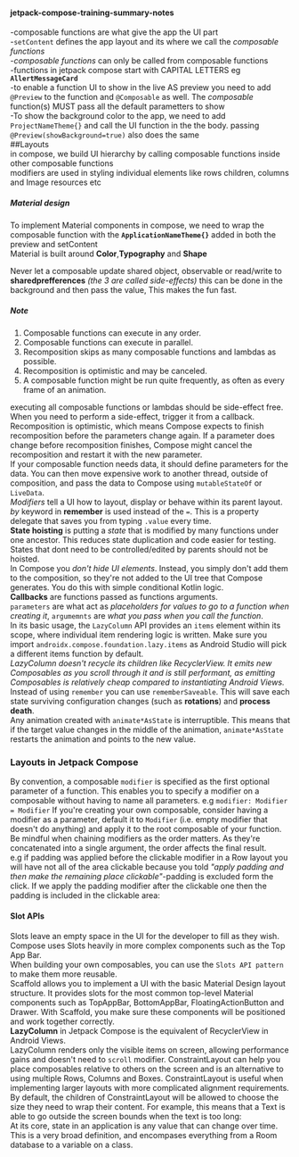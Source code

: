 #### jetpack-compose-training-summary-notes
-composable functions are what give the app the UI part  
-`setContent` defines the app layout and its where we call the *composable functions*  
-*composable functions* can only be called from composable functions  
-functions in jetpack compose start with CAPITAL LETTERS eg **`AllertMessageCard`**  
-to enable a function UI to show in the live AS preview you need to add `@Preview` to the function and `@Composable` as well. The *composable* function(s) MUST pass all the default parametters to show   
-To show the background color to the app, we need to add `ProjectNameTheme{}` and call the UI function in the the body. passing `@Preview(showBackground=true)` also does the same  
##Layouts  
in compose, we build UI hierarchy by calling composable functions inside other composable functions  
modifiers are used in styling individual elements like rows children, columns and Image resources etc  
##### Material design  
To implement Material components in compose, we need to wrap the composable function with the **`ApplicationNameTheme{}`** added in both the preview and setContent  
Material is built around **Color**,**Typography** and **Shape**  
  

Never let a composable update shared object, observable or  read/write to **sharedprefferences** *(the 3 are called side-effects)* this can be done in the background and then pass the value, This makes the fun fast.  
##### Note
1. Composable functions can execute in any order.
2. Composable functions can execute in parallel.
3. Recomposition skips as many composable functions and lambdas as possible.
4. Recomposition is optimistic and may be canceled.
5. A composable function might be run quite frequently, as often as every frame of an animation.  

executing all composable functions or lambdas should be side-effect free. When you need to perform a side-effect, trigger it from a callback.  
Recomposition is optimistic, which means Compose expects to finish recomposition before the parameters change again. If a parameter does change before recomposition finishes, Compose might cancel the recomposition and restart it with the new parameter.  
If your composable function needs data, it should define parameters for the data. You can then move expensive work to another thread, outside of composition, and pass the data to Compose using `mutableStateOf` or `LiveData`.  
*Modifiers* tell a UI how to layout, display or behave within its parent layout.  
*by* keyword in **remember** is used instead of the `=`. This is a property delegate that saves you from typing `.value` every time.  
**State hoisting** is putting a *state* that is modified by many functions under one ancestor. This reduces state duplication and code easier for testing. States that dont need to be controlled/edited by parents should not be hoisted.  
In Compose you *don't hide UI elements*. Instead, you simply don't add them to the composition, so they're not added to the UI tree that Compose generates. You do this with simple conditional Kotlin logic.  
**Callbacks** are functions passed as functions arguments.  
`parameters` are what act as *placeholders for values to go to a function when creating it*, `argumemnts` are *what you pass when you call the function*.  
In its basic usage, the `LazyColumn` API provides an `items` element within its scope, where individual item rendering logic is written. Make sure you import `androidx.compose.foundation.lazy.items` as Android Studio will pick a different items function by default.  
*LazyColumn doesn't recycle its children like RecyclerView. It emits new Composables as you scroll through it and is still performant, as emitting Composables is relatively cheap compared to instantiating Android Views.*  
Instead of using `remember` you can use `rememberSaveable`. This will save each state surviving configuration changes (such as **rotations**) and **process death**.  
Any animation created with `animate*AsState` is interruptible. This means that if the target value changes in the middle of the animation, `animate*AsState` restarts the animation and points to the new value.  
### Layouts in Jetpack Compose  
By convention, a composable `modifier` is specified as the first optional parameter of a function. This enables you to specify a modifier on a composable without having to name all parameters. e.g `modifier: Modifier = Modifier` If you're creating your own composable, consider having a modifier as a parameter, default it to `Modifier` (i.e. empty modifier that doesn't do anything) and apply it to the root composable of your function.  
Be mindful when chaining modifiers as the order matters. As they're concatenated into a single argument, the order affects the final result.  
e.g if padding was applied before the clickable modifier in a Row layout you will have not all of the area clickable because you told *"apply padding and then make the remaining place clickable"*-padding is excluded form the click. If we apply the padding modifier after the clickable one then the padding is included in the clickable area:  
#### Slot APIs  
Slots leave an empty space in the UI for the developer to fill as they wish.  
Compose uses Slots heavily in more complex components such as the Top App Bar.  
When building your own composables, you can use the `Slots API pattern` to make them more reusable.  
Scaffold allows you to implement a UI with the basic Material Design layout structure. It provides slots for the most common top-level Material components such as TopAppBar, BottomAppBar, FloatingActionButton and Drawer. With Scaffold, you make sure these components will be positioned and work together correctly.  
**LazyColumn** in Jetpack Compose is the equivalent of RecyclerView in Android Views.  
LazyColumn renders only the visible items on screen, allowing performance gains and doesn't need to `scroll` modifier.
ConstraintLayout can help you place composables relative to others on the screen and is an alternative to using multiple Rows, Columns and Boxes. ConstraintLayout is useful when implementing larger layouts with more complicated alignment requirements.  
By default, the children of ConstraintLayout will be allowed to choose the size they need to wrap their content. For example, this means that a Text is able to go outside the screen bounds when the text is too long:  
At its core, state in an application is any value that can change over time. This is a very broad definition, and encompases everything from a Room database to a variable on a class.  


